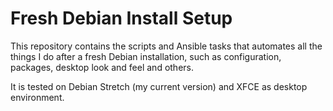 Fresh Debian Install Setup
==========================

This repository contains the scripts and Ansible tasks that automates all the things I do after a fresh Debian installation, such as configuration, packages, desktop look and feel and others.

It is tested on Debian Stretch (my current version) and XFCE as desktop environment.
